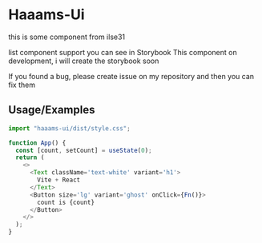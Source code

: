 # Haaams-Ui

this is some component from ilse31

list component support you can see in Storybook
This component on development, i will create the storybook soon

If you found a bug, please create issue on my repository and then you can fix them

## Usage/Examples

```javascript
import "haaams-ui/dist/style.css";

function App() {
  const [count, setCount] = useState(0);
  return (
    <>
      <Text className='text-white' variant='h1'>
        Vite + React
      </Text>
      <Button size='lg' variant='ghost' onClick={Fn()}>
        count is {count}
      </Button>
    </>
  );
}
```
